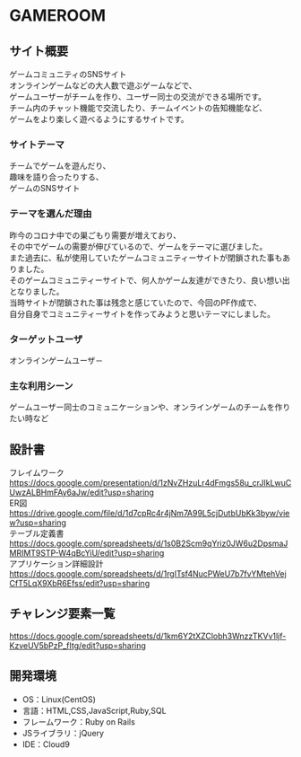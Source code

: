 # GAMEROOM

## サイト概要
ゲームコミュニティのSNSサイト<br>
オンラインゲームなどの大人数で遊ぶゲームなどで、<br>
ゲームユーザーがチームを作り、ユーザー同士の交流ができる場所です。<br>
チーム内のチャット機能で交流したり、チームイベントの告知機能など、<br>
ゲームをより楽しく遊べるようにするサイトです。


### サイトテーマ
チームでゲームを遊んだり、<br>
趣味を語り合ったりする、<br>
ゲームのSNSサイト


### テーマを選んだ理由
昨今のコロナ中での巣ごもり需要が増えており、<br>
その中でゲームの需要が伸びているので、ゲームをテーマに選びました。<br>
また過去に、私が使用していたゲームコミュニティーサイトが閉鎖された事もありました。<br>
そのゲームコミュニティーサイトで、何人かゲーム友達ができたり、良い想い出となりました。<br>
当時サイトが閉鎖された事は残念と感じていたので、今回のPF作成で、<br>
自分自身でコミュニティーサイトを作ってみようと思いテーマにしました。

### ターゲットユーザ
オンラインゲームユーザ－

### 主な利用シーン
ゲームユーザー同士のコミュニケーションや、オンラインゲームのチームを作りたい時など

## 設計書
フレイムワーク<br>
<https://docs.google.com/presentation/d/1zNvZHzuLr4dFmgs58u_crJIkLwuCUwzALBHmFAy6aJw/edit?usp=sharing><br>
ER図<br>
<https://drive.google.com/file/d/1d7cpRc4r4jNm7A99L5cjDutbUbKk3byw/view?usp=sharing><br>
テーブル定義書<br>
<https://docs.google.com/spreadsheets/d/1s0B2Scm9qYriz0JW6u2DpsmaJMRIMT9STP-W4qBcYiU/edit?usp=sharing><br>
アプリケーション詳細設計<br>
<https://docs.google.com/spreadsheets/d/1rgITsf4NucPWeU7b7fvYMtehVejCfT5LqX9XbR6Efss/edit?usp=sharing>

## チャレンジ要素一覧
<https://docs.google.com/spreadsheets/d/1km6Y2tXZClobh3WnzzTKVv1ljf-KzveUV5bPzP_fItg/edit?usp=sharing>

## 開発環境
- OS：Linux(CentOS)
- 言語：HTML,CSS,JavaScript,Ruby,SQL
- フレームワーク：Ruby on Rails
- JSライブラリ：jQuery
- IDE：Cloud9
